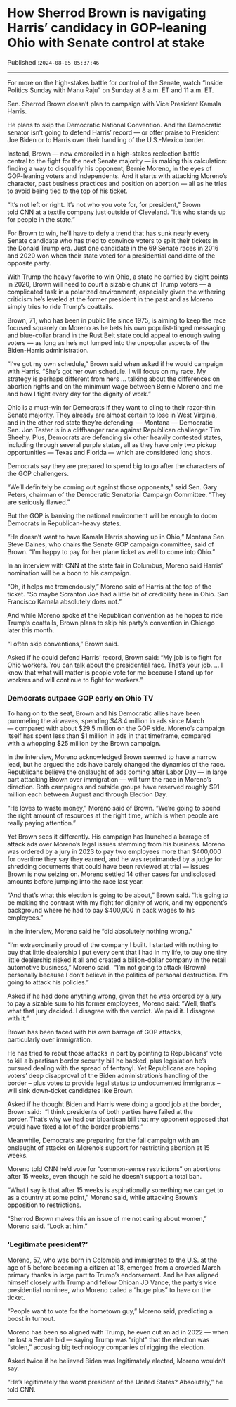 # How Sherrod Brown is navigating Harris’ candidacy in GOP-leaning Ohio with Senate control at stake

Published :`2024-08-05 05:37:46`

---

For more on the high-stakes battle for control of the Senate, watch “Inside Politics Sunday with Manu Raju” on Sunday at 8 a.m. ET and 11 a.m. ET.

Sen. Sherrod Brown doesn’t plan to campaign with Vice President Kamala Harris.

He plans to skip the Democratic National Convention. And the Democratic senator isn’t going to defend Harris’ record — or offer praise to President Joe Biden or to Harris over their handling of the U.S.-Mexico border.

Instead, Brown — now embroiled in a high-stakes reelection battle central to the fight for the next Senate majority — is making this calculation: finding a way to disqualify his opponent, Bernie Moreno, in the eyes of GOP-leaning voters and independents. And it starts with attacking Moreno’s character, past business practices and position on abortion — all as he tries to avoid being tied to the top of his ticket.

“It’s not left or right. It’s not who you vote for, for president,” Brown told CNN at a textile company just outside of Cleveland. “It’s who stands up for people in the state.”

For Brown to win, he’ll have to defy a trend that has sunk nearly every Senate candidate who has tried to convince voters to split their tickets in the Donald Trump era. Just one candidate in the 69 Senate races in 2016 and 2020 won when their state voted for a presidential candidate of the opposite party.

With Trump the heavy favorite to win Ohio, a state he carried by eight points in 2020, Brown will need to court a sizable chunk of Trump voters — a complicated task in a polarized environment, especially given the withering criticism he’s leveled at the former president in the past and as Moreno simply tries to ride Trump’s coattails.

Brown, 71, who has been in public life since 1975, is aiming to keep the race focused squarely on Moreno as he bets his own populist-tinged messaging and blue-collar brand in the Rust Belt state could appeal to enough swing voters — as long as he’s not lumped into the unpopular aspects of the Biden-Harris administration.

“I’ve got my own schedule,” Brown said when asked if he would campaign with Harris. “She’s got her own schedule. I will focus on my race. My strategy is perhaps different from hers … talking about the differences on abortion rights and on the minimum wage between Bernie Moreno and me and how I fight every day for the dignity of work.”

Ohio is a must-win for Democrats if they want to cling to their razor-thin Senate majority. They already are almost certain to lose in West Virginia, and in the other red state they’re defending  — Montana — Democratic Sen. Jon Tester is in a cliffhanger race against Republican challenger Tim Sheehy. Plus, Democrats are defending six other heavily contested states, including through several purple states, all as they have only two pickup opportunities — Texas and Florida — which are considered long shots.

Democrats say they are prepared to spend big to go after the characters of the GOP challengers.

“We’ll definitely be coming out against those opponents,” said Sen. Gary Peters, chairman of the Democratic Senatorial Campaign Committee. “They are seriously flawed.”

But the GOP is banking the national environment will be enough to doom Democrats in Republican-heavy states.

“He doesn’t want to have Kamala Harris showing up in Ohio,” Montana Sen. Steve Daines, who chairs the Senate GOP campaign committee, said of Brown. “I’m happy to pay for her plane ticket as well to come into Ohio.”

In an interview with CNN at the state fair in Columbus, Moreno said Harris’ nomination will be a boon to his campaign.

“Oh, it helps me tremendously,” Moreno said of Harris at the top of the ticket. “So maybe Scranton Joe had a little bit of credibility here in Ohio. San Francisco Kamala absolutely does not.”

And while Moreno spoke at the Republican convention as he hopes to ride Trump’s coattails, Brown plans to skip his party’s convention in Chicago later this month.

“I often skip conventions,” Brown said.

Asked if he could defend Harris’ record, Brown said: “My job is to fight for Ohio workers. You can talk about the presidential race. That’s your job. … I know that what will matter is people vote for me because I stand up for workers and will continue to fight for workers.”

### Democrats outpace GOP early on Ohio TV

To hang on to the seat, Brown and his Democratic allies have been pummeling the airwaves, spending $48.4 million in ads since March — compared with about $29.5 million on the GOP side. Moreno’s campaign itself has spent less than $1 million in ads in that timeframe, compared with a whopping $25 million by the Brown campaign.

In the interview, Moreno acknowledged Brown seemed to have a narrow lead, but he argued the ads have barely changed the dynamics of the race. Republicans believe the onslaught of ads coming after Labor Day — in large part attacking Brown over immigration — will turn the race in Moreno’s direction. Both campaigns and outside groups have reserved roughly $91 million each between August and through Election Day.

“He loves to waste money,” Moreno said of Brown. “We’re going to spend the right amount of resources at the right time, which is when people are really paying attention.”

Yet Brown sees it differently. His campaign has launched a barrage of attack ads over Moreno’s legal issues stemming from his business. Moreno was ordered by a jury in 2023 to pay two employees more than $400,000 for overtime they say they earned, and he was reprimanded by a judge for shredding documents that could have been reviewed at trial — issues Brown is now seizing on. Moreno settled 14 other cases for undisclosed amounts before jumping into the race last year.

“And that’s what this election is going to be about,” Brown said. “It’s going to be making the contrast with my fight for dignity of work, and my opponent’s background where he had to pay $400,000 in back wages to his employees.”

In the interview, Moreno said he “did absolutely nothing wrong.”

“I’m extraordinarily proud of the company I built. I started with nothing to buy that little dealership I put every cent that I had in my life, to buy one tiny little dealership risked it all and created a billion-dollar company in the retail automotive business,” Moreno said.  “I’m not going to attack (Brown) personally because I don’t believe in the politics of personal destruction. I’m going to attack his policies.”

Asked if he had done anything wrong, given that he was ordered by a jury to pay a sizable sum to his former employees, Moreno said: “Well, that’s what that jury decided. I disagree with the verdict. We paid it. I disagree with it.”

Brown has been faced with his own barrage of GOP attacks, particularly over immigration.

He has tried to rebut those attacks in part by pointing to Republicans’ vote to kill a bipartisan border security bill he backed, plus legislation he’s pursued dealing with the spread of fentanyl. Yet Republicans are hoping voters’ deep disapproval of the Biden administration’s handling of the border – plus votes to provide legal status to undocumented immigrants – will sink down-ticket candidates like Brown.

Asked if he thought Biden and Harris were doing a good job at the border, Brown said:  “I think presidents of both parties have failed at the border. That’s why we had our bipartisan bill that my opponent opposed that would have fixed a lot of the border problems.”

Meanwhile, Democrats are preparing for the fall campaign with an onslaught of attacks on Moreno’s support for restricting abortion at 15 weeks.

Moreno told CNN he’d vote for “common-sense restrictions” on abortions after 15 weeks, even though he said he doesn’t support a total ban.

“What I say is that after 15 weeks is aspirationally something we can get to as a country at some point,” Moreno said, while attacking Brown’s opposition to restrictions.

“Sherrod Brown makes this an issue of me not caring about women,” Moreno said. “Look at him.”

### ‘Legitimate president?’

Moreno, 57, who was born in Colombia and immigrated to the U.S. at the age of 5 before becoming a citizen at 18, emerged from a crowded March primary thanks in large part to Trump’s endorsement. And he has aligned himself closely with Trump and fellow Ohioan JD Vance, the party’s vice presidential nominee, who Moreno called a “huge plus” to have on the ticket.

“People want to vote for the hometown guy,” Moreno said, predicting a boost in turnout.

Moreno has been so aligned with Trump, he even cut an ad in 2022 — when he lost a Senate bid — saying Trump was “right” that the election was “stolen,” accusing big technology companies of rigging the election.

Asked twice if he believed Biden was legitimately elected, Moreno wouldn’t say.

“He’s legitimately the worst president of the United States? Absolutely,” he told CNN.

---

